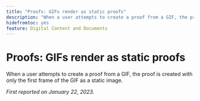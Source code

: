 ```yaml
---
title: "Proofs: GIFs render as static proofs"
description: "When a user attempts to create a proof from a GIF, the proof is created with only the first frame of the GIF as a static image."
hidefromtoc: yes
feature: Digital Content and Documents
---
```


# Proofs: GIFs render as static proofs

When a user attempts to create a proof from a GIF, the proof is created with only the first frame of the GIF as a static image.

_First reported on January 22, 2023._
